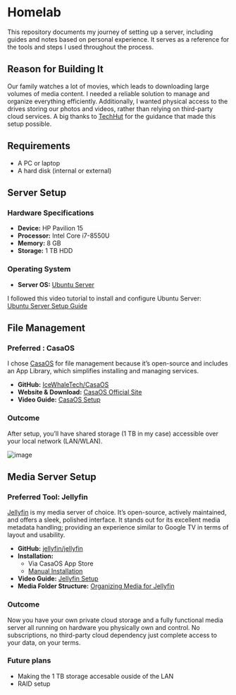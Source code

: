 # Homelab

This repository documents my journey of setting up a server, including guides and notes based on personal experience. It serves as a reference for the tools and steps I used throughout the process.

## Reason for Building It

Our family watches a lot of movies, which leads to downloading large volumes of media content. I needed a reliable solution to manage and organize everything efficiently. Additionally, I wanted physical access to the drives storing our photos and videos, rather than relying on third-party cloud services. A big thanks to [TechHut](https://www.youtube.com/@TechHut) for the guidance that made this setup possible.

## Requirements

- A PC or laptop
- A hard disk (internal or external)

## Server Setup

### Hardware Specifications 

- **Device:** HP Pavilion 15  
- **Processor:** Intel Core i7-8550U  
- **Memory:** 8 GB
- **Storage:** 1 TB HDD

### Operating System

- **Server OS:** [Ubuntu Server](https://ubuntu.com/download/server)

I followed this video tutorial to install and configure Ubuntu Server:  
[Ubuntu Server Setup Guide](https://youtu.be/K2m52F0S2w8?si=5OSzqiiiStJMuMUU)

## File Management

### Preferred : CasaOS

I chose [CasaOS](https://casaos.zimaspace.com/) for file management because it’s open-source and includes an App Library, which simplifies installing and managing services.

- **GitHub:** [IceWhaleTech/CasaOS](https://github.com/IceWhaleTech/CasaOS)  
- **Website & Download:** [CasaOS Official Site](https://casaos.zimaspace.com/)  
- **Video Guide:** [CasaOS Setup](https://youtu.be/_qNWpdFqLIU?si=SnM5qwoqMNNDSgvx)

### Outcome

After setup, you’ll have shared storage (1 TB in my case) accessible over your local network (LAN/WLAN).

![image](https://github.com/user-attachments/assets/dcd2e445-8fc5-4d1c-8c04-5ed22a3052a8)


## Media Server Setup

### Preferred Tool: Jellyfin

[Jellyfin](https://jellyfin.org/) is my media server of choice. It’s open-source, actively maintained, and offers a sleek, polished interface. It stands out for its excellent media metadata handling; providing an experience similar to Google TV in terms of layout and usability.

- **GitHub:** [jellyfin/jellyfin](https://github.com/jellyfin/jellyfin)  
- **Installation:**  
  - Via CasaOS App Store  
  - [Manual Installation](https://jellyfin.org/docs/general/installation/)  
- **Video Guide:** [Jellyfin Setup](https://youtu.be/eJvQKLVrmU8?si=pzzFvGuj3HJmn65x)  
- **Media Folder Structure:** [Organizing Media for Jellyfin](https://jellyfin.org/docs/general/server/media/movies)

### Outcome

Now you have your own private cloud storage and a fully functional media server all running on hardware you physically own and control. No subscriptions, no third-party cloud dependency just complete access to your data, on your terms.

### Future plans 
- Making the 1 TB storage accesable ouside of the LAN
- RAID setup



